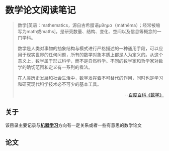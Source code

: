 # 数学论文阅读笔记
>数学[英语：mathematics，源自古希腊语μθημα（máthēma）；经常被缩写为math或maths]，是研究数量、结构、变化、空间以及信息等概念的一门学科。
>
>数学是人类对事物的抽象结构与模式进行严格描述的一种通用手段，可以应用于现实世界的任何问题，所有的数学对象本质上都是人为定义的。从这个意义上，数学属于形式科学，而不是自然科学。不同的数学家和哲学家对数学的确切范围和定义有一系列的看法。
>
>在人类历史发展和社会生活中，数学发挥着不可替代的作用，同时也是学习和研究现代科学技术必不可少的基本工具。
><p align="right"> --<a href="https://baike.baidu.com/item/%E6%95%B0%E5%AD%A6/107037">百度百科《数学》</a></p>

## 关于
该目录主要记录与[**机器学习**](/Machine%20Learning/README.md)方向有一定关系或者一些有意思的数学论文
## 论文